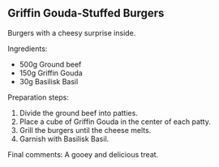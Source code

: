 ## Griffin Gouda-Stuffed Burgers

Burgers with a cheesy surprise inside.

Ingredients:

* 500g Ground beef
* 150g Griffin Gouda
* 30g Basilisk Basil

Preparation steps:

1. Divide the ground beef into patties.
2. Place a cube of Griffin Gouda in the center of each patty.
3. Grill the burgers until the cheese melts.
4. Garnish with Basilisk Basil.

Final comments: A gooey and delicious treat.

